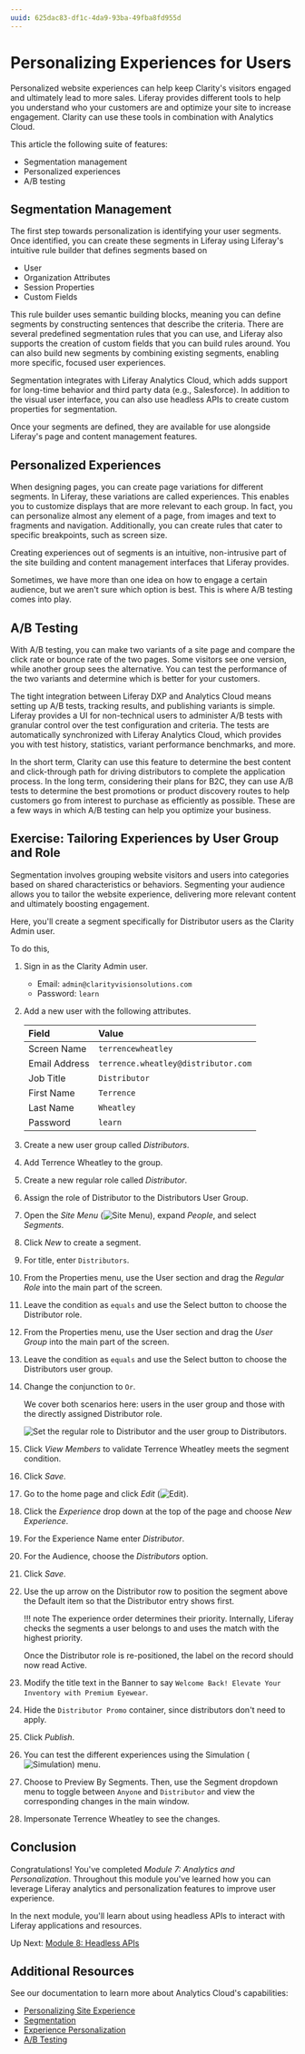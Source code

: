```yaml
---
uuid: 625dac83-df1c-4da9-93ba-49fba8fd955d
---
```

# Personalizing Experiences for Users

Personalized website experiences can help keep Clarity's visitors engaged and ultimately lead to more sales. Liferay provides different tools to help you understand who your customers are and optimize your site to increase engagement. Clarity can use these tools in combination with Analytics Cloud.

This article the following suite of features:

- Segmentation management
- Personalized experiences
- A/B testing

## Segmentation Management

The first step towards personalization is identifying your user segments. Once identified, you can create these segments in Liferay using Liferay's intuitive rule builder that defines segments based on

- User
- Organization Attributes
- Session Properties
- Custom Fields

<!--IMAGE: screenshots of rule builder UI-->

This rule builder uses semantic building blocks, meaning you can define segments by constructing sentences that describe the criteria. There are several predefined segmentation rules that you can use, and Liferay also supports the creation of custom fields that you can build rules around. You can also build new segments by combining existing segments, enabling more specific, focused user experiences.

Segmentation integrates with Liferay Analytics Cloud, which adds support for long-time behavior and third party data (e.g., Salesforce). In addition to the visual user interface, you can also use headless APIs to create custom properties for segmentation.

Once your segments are defined, they are available for use alongside Liferay's page and content management features.

## Personalized Experiences

When designing pages, you can create page variations for different segments. In Liferay, these variations are called experiences. This enables you to customize displays that are more relevant to each group. In fact, you can personalize almost any element of a page, from images and text to fragments and navigation. Additionally, you can create rules that cater to specific breakpoints, such as screen size.

Creating experiences out of segments is an intuitive, non-intrusive part of the site building and content management interfaces that Liferay provides.

Sometimes, we have more than one idea on how to engage a certain audience, but we aren't sure which option is best. This is where A/B testing comes into play.

## A/B Testing

With A/B testing, you can make two variants of a site page and compare the click rate or bounce rate of the two pages. Some visitors see one version, while another group sees the alternative. You can test the performance of the two variants and determine which is better for your customers.

The tight integration between Liferay DXP and Analytics Cloud means setting up A/B tests, tracking results, and publishing variants is simple. Liferay provides a UI for non-technical users to administer A/B tests with granular control over the test configuration and criteria. The tests are automatically synchronized with Liferay Analytics Cloud, which provides you with test history, statistics, variant performance benchmarks, and more.

In the short term, Clarity can use this feature to determine the best content and click-through path for driving distributors to complete the application process. In the long term, considering their plans for B2C, they can use A/B tests to determine the best promotions or product discovery routes to help customers go from interest to purchase as efficiently as possible. These are a few ways in which A/B testing can help you optimize your business.

## Exercise: Tailoring Experiences by User Group and Role
<!--Exercise 21a-->

Segmentation involves grouping website visitors and users into categories based on shared characteristics or behaviors. Segmenting your audience allows you to tailor the website experience, delivering more relevant content and ultimately boosting engagement.

Here, you'll create a segment specifically for Distributor users as the Clarity Admin user.

To do this,

1. Sign in as the Clarity Admin user.

   - Email: `admin@clarityvisionsolutions.com`
   - Password: `learn`

1. Add a new user with the following attributes.

   | Field         | Value                               |
   |:--------------|:------------------------------------|
   | Screen Name   | `terrencewheatley`                  |
   | Email Address | `terrence.wheatley@distributor.com` |
   | Job Title     | `Distributor`                       |
   | First Name    | `Terrence`                          |
   | Last Name     | `Wheatley`                          |
   | Password      | `learn`                             |

   <!--TASK: mail's reference needs to be changed -->

1. Create a new user group called *Distributors*.

1. Add Terrence Wheatley to the group.

1. Create a new regular role called *Distributor*.

1. Assign the role of Distributor to the Distributors User Group.

1. Open the *Site Menu* (![Site Menu](../../images/icon-product-menu.png)), expand *People*, and select *Segments*.

1. Click *New* to create a segment.

1. For title, enter `Distributors`.

1. From the Properties menu, use the User section and drag the *Regular Role* into the main part of the screen.

1. Leave the condition as `equals` and use the Select button to choose the Distributor role.

1. From the Properties menu, use the User section and drag the *User Group* into the main part of the screen.

1. Leave the condition as `equals` and use the Select button to choose the Distributors user group.

1. Change the conjunction to `Or`.

   We cover both scenarios here: users in the user group and those with the directly assigned Distributor role.

   ![Set the regular role to Distributor and the user group to Distributors.](./personalizing-experiences-for-users/images/01.png)

1. Click *View Members* to validate Terrence Wheatley meets the segment condition.

1. Click *Save*.

1. Go to the home page and click *Edit* (![Edit](../../images/icon-edit.png)).

1. Click the *Experience* drop down at the top of the page and choose *New Experience*.

1. For the Experience Name enter *Distributor*.

1. For the Audience, choose the *Distributors* option.

1. Click *Save*.

1. Use the up arrow on the Distributor row to position the segment above the Default item so that the Distributor entry shows first.

   !!! note 
       The experience order determines their priority. Internally, Liferay checks the segments a user belongs to and uses the match with the highest priority.
   
   Once the Distributor role is re-positioned, the label on the record should now read Active.

1. Modify the title text in the Banner to say `Welcome Back! Elevate Your Inventory with Premium Eyewear`.

1. Hide the `Distributor Promo` container, since distributors don't need to apply.

1. Click *Publish*.

1. You can test the different experiences using the Simulation (![Simulation](../../../../../dxp/latest/en/images/icon-simulation.png)) menu.

1. Choose to Preview By Segments. Then, use the Segment dropdown menu to toggle between `Anyone` and `Distributor` and view the corresponding changes in the main window.

1. Impersonate Terrence Wheatley to see the changes.

## Conclusion

Congratulations! You've completed *Module 7: Analytics and Personalization*. Throughout this module you've learned how you can leverage Liferay analytics and personalization features to improve user experience.

In the next module, you'll learn about using headless APIs to interact with Liferay applications and resources.

Up Next: [Module 8: Headless APIs](../module-8-headless-apis.md)

## Additional Resources

See our documentation to learn more about Analytics Cloud's capabilities:

* [Personalizing Site Experience](https://learn.liferay.com/w/dxp/site-building/personalizing-site-experience)
* [Segmentation](https://learn.liferay.com/w/dxp/site-building/personalizing-site-experience/segmentation)
* [Experience Personalization](https://learn.liferay.com/w/dxp/site-building/personalizing-site-experience/experience-personalization)
* [A/B Testing](https://learn.liferay.com/w/dxp/site-building/optimizing-sites/ab-testing/ab-testing)
